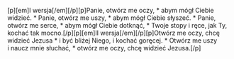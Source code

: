 [p][em]I wersja[/em][/p][p]Panie, otwórz me oczy, * abym mógł Ciebie widzieć. * Panie, otwórz me uszy, * abym mógł Ciebie słyszeć. * Panie, otwórz me serce, * abym mógł Ciebie dotknąć, * Twoje stopy i ręce, jak Ty, kochać tak mocno.[/p][p][em]II wersja[/em][/p][p]Otwórz me oczy, chcę widzieć Jezusa * i być bliżej Niego, i kochać goręcej. * Otwórz me uszy i naucz mnie słuchać, * otwórz me oczy, chcę widzieć Jezusa.[/p]